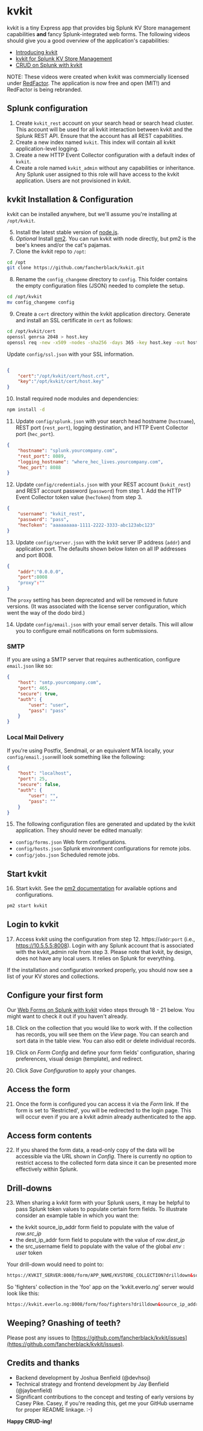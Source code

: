 # kvkit

kvkit is a tiny Express app that provides big Splunk KV Store management capabilities **and** fancy Splunk-integrated web forms. The following videos should give you a good overview of the application's capabilities: 

- [Introducing kvkit](https://www.youtube.com/watch?v=8MAVnpEiCUA)
- [kvkit for Splunk KV Store Management](https://www.youtube.com/watch?v=8BYFpkHvMc4)
- [CRUD on Splunk with kvkit](https://www.youtube.com/watch?v=PD4oLOrNqYQ&t=1s)

NOTE: These videos were created when kvkit was commercially licensed under [RedFactor](https://redfactorapps.com). The application is now free and open (MIT!) and RedFactor is being rebranded.

## Splunk configuration
1. Create `kvkit_rest` account on your search head or search head cluster. This account will be used for all kvkit interaction between kvkit and the Splunk REST API. Ensure that the account has all REST capabilities. 
2. Create a new index named `kvkit`. This index will contain all kvkit application-level logging. 
3. Create a new HTTP Event Collector configuration with a default index of `kvkit`.
4. Create a role named `kvkit_admin` without any capabilities or inheritance. Any Splunk user assigned to this role will have access to the kvkit application.  Users are not provisioned in kvkit.

## kvkit Installation & Configuration
kvkit can be installed anywhere, but we'll assume you're installing at `/opt/kvkit`. 

5. Install the latest stable version of [node.js](https://nodejs.org/).
6. _Optional_ Install [pm2](https://www.npmjs.com/package/pm2). You can run kvkit with node directly, but pm2 is the bee's knees and/or the cat's pajamas. 
7. Clone the kvkit repo to `/opt`:

```bash
cd /opt 
git clone https://github.com/fancherblack/kvkit.git 
```

8. Rename the `config_changeme` directory to `config`.  This folder contains the empty configuration files (JSON) needed to complete the setup. 

```bash
cd /opt/kvkit
mv config_changeme config
```

9. Create a `cert` directory within the kvkit application directory. Generate and install an SSL certificate in `cert` as follows:  

```bash
cd /opt/kvkit/cert
openssl genrsa 2048 > host.key
openssl req -new -x509 -nodes -sha256 -days 365 -key host.key -out host.crt
```

Update `config/ssl.json` with your SSL information. 

```json

{
    "cert":"/opt/kvkit/cert/host.crt",
    "key":"/opt/kvkit/cert/host.key"
}
```


10. Install required node modules and dependencies:  

```bash
npm install -d
```

11. Update `config/splunk.json` with your search head hostname (`hostname`), REST port (`rest_port`), logging destination, and HTTP Event Collector port (`hec_port`).

```json
{
    "hostname": "splunk.yourcompany.com",
    "rest_port": 8089,
    "logging_hostname": "where_hec_lives.yourcompany.com",
    "hec_port": 8088
}
```

12. Update `config/credentials.json` with your REST account (`kvkit_rest`) and REST account password (`password`) from step 1. Add the HTTP Event Collector token value  (`hecToken`) from step 3.

```json
{
    "username": "kvkit_rest",
    "password": "pass",
    "hecToken": "aaaaaaaaa-1111-2222-3333-abc123abc123"
}
```

13. Update `config/server.json` with the kvkit server IP address (`addr`) and application port. The defaults shown below listen on all IP addresses and port 8008.

```json
{
    "addr":"0.0.0.0",
    "port":8008
    "proxy":""
}
```

The `proxy` setting has been deprecated and will be removed in future versions. (It was associated with the license server configuration, which went the way of the dodo bird.)

14. Update `config/email.json` with your email server details. This will allow you to configure email notifications on form submissions.

### SMTP
If you are using a SMTP server that requires authentication, configure `email.json` like so: 

```json
{
    "host": "smtp.yourcompany.com",
    "port": 465,
    "secure": true,
    "auth": {
        "user": "user",
        "pass": "pass"
    }
}
```

### Local Mail Delivery
If you're using Postfix, Sendmail, or an equivalent MTA locally, your `config/email.json`will look something like the following: 

```json
{
    "host": "localhost",
    "port": 25,
    "secure": false,
    "auth": {
        "user": "",
        "pass": ""
    }
}
```

15. The following configuration files are generated and updated by the kvkit application. They should never be edited manually:

- `config/forms.json` Web form configurations. 
- `config/hosts.json` Splunk environment configurations for remote jobs.
- `config/jobs.json` Scheduled remote jobs.

## Start kvkit

16. Start kvkit. See the [pm2 documentation](https://www.npmjs.com/package/pm2) for available options and configurations.

```bash
pm2 start kvkit
```

## Login to kvkit

17. Access kvkit using the configuration from step 12. https://`addr`:`port` (i.e., https://10.5.5.5:8008). Login with any Splunk account that is associated with the kvkit\_admin role from step 3. Please note that kvkit, by design, does not have any local users. It relies on Splunk for everything.

If the installation and configuration worked properly, you should now see a list of your KV stores and collections. 

## Configure your first form
Our [Web Forms on Splunk with kvkit](https://www.youtube.com/watch?v=PD4oLOrNqYQ) video steps through 18 - 21 below. You might want to check it out if you haven't already. 

18. Click on the collection that you would like to work with. If the collection has records, you will see them on the *View* page. You can search and sort data in the table view. You can also edit or delete individual records.

19. Click on *Form Config* and define your form fields' configuration, sharing preferences, visual design (template), and redirect.

20. Click *Save Configuration* to apply your changes.

## Access the form

21. Once the form is configured you can access it via the *Form* link. If the form is set to 'Restricted', you will be redirected to the login page. This will occur even if you are a kvkit admin already authenticated to the app.

## Access form contents

22. If you shared the form data, a read-only copy of the data will be accessible via the URL shown in *Config*. There is currently no option to restrict access to the collected form data since it can be presented more effectively within Splunk.

## Drill-downs
 
23. When sharing a kvkit form with your Splunk users, it may be helpful to pass Splunk token values to populate certain form fields. To illustrate consider an example table in which you want the:

* the kvkit source\_ip\_addr form field to populate with the value of $row.src\_ip$ 
* the dest\_ip\_addr form field to populate with the value of $row.dest\_ip$
* the src\_username field to populate with the value of the global $env:user$ token

Your drill-down would need to point to: 

```html
https://KVKIT_SERVER:8008/form/APP_NAME/KVSTORE_COLLECTION?drilldown&source_ip_addr=$row.src_ip$&dest_ip_addr=$row.dest_ip$&src_username=$env:user$
```

So 'fighters' collection in the 'foo' app on the 'kvkit.everlo.ng' server would look like this: 

```html
https://kvkit.everlo.ng:8008/form/foo/fighters?drilldown&source_ip_addr=$row.src_ip$&dest_ip_addr=$row.dest_ip$&src_username=$env:user$
```

## Weeping? Gnashing of teeth? 

Please post any issues to [https://github.com/fancherblack/kvkit/issues](https://github.com/fancherblack/kvkit/issues).  

## Credits and thanks

- Backend development by Joshua Benfield (@devhsoj)
- Technical strategy and frontend development by Jay Benfield (@jaybenfield) 
- Significant contributions to the concept and testing of early versions by Casey Pike. Casey, if you're reading this, get me your GitHub username for proper README linkage. :-)  

**Happy CRUD-ing!**

